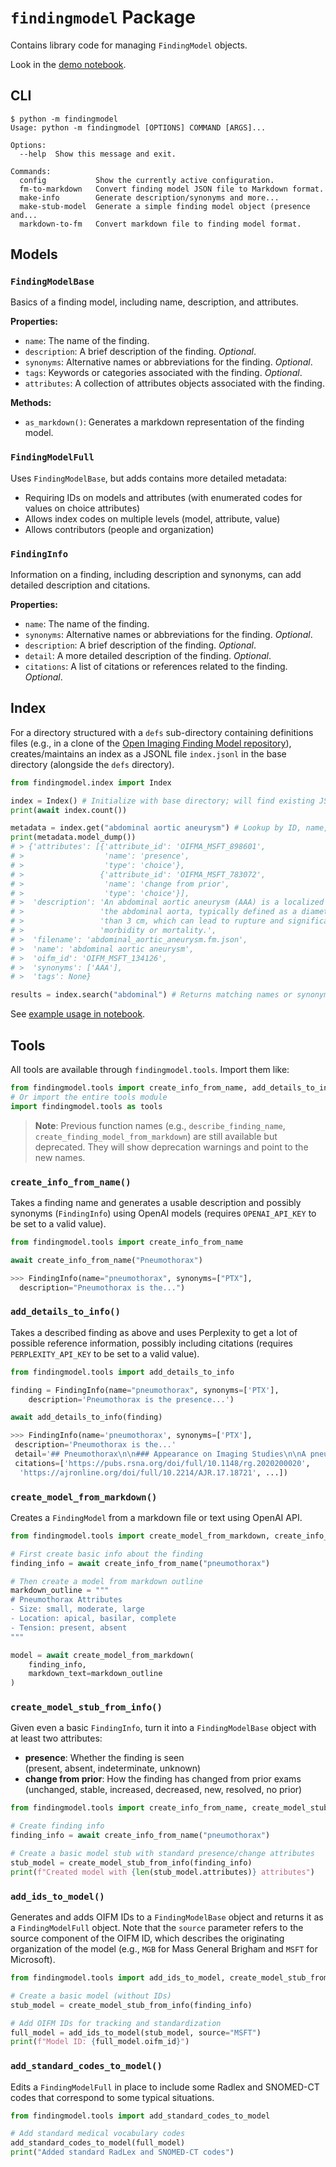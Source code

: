 # `findingmodel` Package

Contains library code for managing `FindingModel` objects.

Look in the [demo notebook](notebooks/findingmodel_tools.ipynb).

## CLI

```shell
$ python -m findingmodel
Usage: python -m findingmodel [OPTIONS] COMMAND [ARGS]...

Options:
  --help  Show this message and exit.

Commands:
  config           Show the currently active configuration.
  fm-to-markdown   Convert finding model JSON file to Markdown format.
  make-info        Generate description/synonyms and more...
  make-stub-model  Generate a simple finding model object (presence and...
  markdown-to-fm   Convert markdown file to finding model format.
```

## Models

### `FindingModelBase`

Basics of a finding model, including name, description, and attributes.

**Properties:**

* `name`: The name of the finding.
* `description`: A brief description of the finding. *Optional*.
* `synonyms`: Alternative names or abbreviations for the finding. *Optional*.
* `tags`: Keywords or categories associated with the finding. *Optional*.
* `attributes`: A collection of attributes objects associated with the finding.

**Methods:**

* `as_markdown()`: Generates a markdown representation of the finding model.

### `FindingModelFull`

Uses `FindingModelBase`, but adds contains more detailed metadata:

* Requiring IDs on models and attributes (with enumerated codes for values on choice attributes)
* Allows index codes on multiple levels (model, attribute, value)
* Allows contributors (people and organization)

### `FindingInfo`

Information on a finding, including description and synonyms, can add detailed description and citations.

**Properties:**

* `name`: The name of the finding.
* `synonyms`: Alternative names or abbreviations for the finding. *Optional*.
* `description`: A brief description of the finding. *Optional*.
* `detail`: A more detailed description of the finding. *Optional*.
* `citations`: A list of citations or references related to the finding. *Optional*.

## Index

For a directory structured with a `defs` sub-directory containing definitions files (e.g., in a clone of the [Open Imaging Finding Model repository](https://github.com/openimagingdata/findingmodels)), creates/maintains an index as a JSONL file `index.jsonl` in the base directory (alongside the `defs` directory).

```python
from findingmodel.index import Index

index = Index() # Initialize with base directory; will find existing JSONL
print(await index.count())

metadata = index.get("abdominal aortic aneurysm") # Lookup by ID, name, synonym
print(metadata.model_dump())
# > {'attributes': [{'attribute_id': 'OIFMA_MSFT_898601',
# >                  'name': 'presence',
# >                  'type': 'choice'},
# >                 {'attribute_id': 'OIFMA_MSFT_783072',
# >                  'name': 'change from prior',
# >                  'type': 'choice'}],
# >  'description': 'An abdominal aortic aneurysm (AAA) is a localized dilation of '
# >                 'the abdominal aorta, typically defined as a diameter greater '
# >                 'than 3 cm, which can lead to rupture and significant '
# >                 'morbidity or mortality.',
# >  'filename': 'abdominal_aortic_aneurysm.fm.json',
# >  'name': 'abdominal aortic aneurysm',
# >  'oifm_id': 'OIFM_MSFT_134126',
# >  'synonyms': ['AAA'],
# >  'tags': None}

results = index.search("abdominal") # Returns matching names or synonyms
```

See [example usage in notebook](notebooks/findingmodel_index.ipynb).

## Tools

All tools are available through `findingmodel.tools`. Import them like:

```python
from findingmodel.tools import create_info_from_name, add_details_to_info
# Or import the entire tools module
import findingmodel.tools as tools
```

> **Note**: Previous function names (e.g., `describe_finding_name`, `create_finding_model_from_markdown`) are still available but deprecated. They will show deprecation warnings and point to the new names.

### `create_info_from_name()`

Takes a finding name and generates a usable description and possibly synonyms (`FindingInfo`) using OpenAI models (requires `OPENAI_API_KEY` to be set to a valid value).

```python
from findingmodel.tools import create_info_from_name

await create_info_from_name("Pneumothorax")

>>> FindingInfo(name="pneumothorax", synonyms=["PTX"], 
  description="Pneumothorax is the...")
```

### `add_details_to_info()`

Takes a described finding as above and uses Perplexity to get a lot of possible reference information, possibly including citations (requires `PERPLEXITY_API_KEY` to be set to a valid value).

```python
from findingmodel.tools import add_details_to_info

finding = FindingInfo(name="pneumothorax", synonyms=['PTX'],
    description='Pneumothorax is the presence...')

await add_details_to_info(finding)

>>> FindingInfo(name='pneumothorax', synonyms=['PTX'], 
 description='Pneumothorax is the...'
 detail='## Pneumothorax\n\n### Appearance on Imaging Studies\n\nA pneumothorax...',
 citations=['https://pubs.rsna.org/doi/full/10.1148/rg.2020200020', 
  'https://ajronline.org/doi/full/10.2214/AJR.17.18721', ...])
```

### `create_model_from_markdown()`

Creates a `FindingModel` from a markdown file or text using OpenAI API.

```python
from findingmodel.tools import create_model_from_markdown, create_info_from_name

# First create basic info about the finding
finding_info = await create_info_from_name("pneumothorax")

# Then create a model from markdown outline
markdown_outline = """
# Pneumothorax Attributes
- Size: small, moderate, large
- Location: apical, basilar, complete
- Tension: present, absent
"""

model = await create_model_from_markdown(
    finding_info, 
    markdown_text=markdown_outline
)
```

### `create_model_stub_from_info()`

Given even a basic `FindingInfo`, turn it into a `FindingModelBase` object with at least two attributes:

* **presence**: Whether the finding is seen  
(present, absent, indeterminate, unknown)
* **change from prior**: How the finding has changed from prior exams  
(unchanged, stable, increased, decreased, new, resolved, no prior)

```python
from findingmodel.tools import create_info_from_name, create_model_stub_from_info

# Create finding info
finding_info = await create_info_from_name("pneumothorax")

# Create a basic model stub with standard presence/change attributes
stub_model = create_model_stub_from_info(finding_info)
print(f"Created model with {len(stub_model.attributes)} attributes")
```

### `add_ids_to_model()`

Generates and adds OIFM IDs to a `FindingModelBase` object and returns it as a `FindingModelFull` object. Note that the `source` parameter refers to the source component of the OIFM ID, which describes the originating organization of the model (e.g., `MGB` for Mass General Brigham and `MSFT` for Microsoft).

```python
from findingmodel.tools import add_ids_to_model, create_model_stub_from_info

# Create a basic model (without IDs)
stub_model = create_model_stub_from_info(finding_info)

# Add OIFM IDs for tracking and standardization
full_model = add_ids_to_model(stub_model, source="MSFT")
print(f"Model ID: {full_model.oifm_id}")
```

### `add_standard_codes_to_model()`

Edits a `FindingModelFull` in place to include some Radlex and SNOMED-CT codes
that correspond to some typical situations.

```python
from findingmodel.tools import add_standard_codes_to_model

# Add standard medical vocabulary codes
add_standard_codes_to_model(full_model)
print("Added standard RadLex and SNOMED-CT codes")
```

